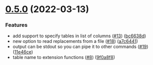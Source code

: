 # [0.5.0](https://github.com/rap2hpoutre/pg-anonymizer/compare/v0.4.0...v0.5.0) (2022-03-13)


### Features

* add support to specify tables in list of columns ([#13](https://github.com/rap2hpoutre/pg-anonymizer/issues/13)) ([bc6638d](https://github.com/rap2hpoutre/pg-anonymizer/commit/bc6638de24632cb0bee9059e25e688f19f9b2c6d))
* new option to read replacements from a file ([#18](https://github.com/rap2hpoutre/pg-anonymizer/issues/18)) ([a7c6441](https://github.com/rap2hpoutre/pg-anonymizer/commit/a7c644139f74616c0c4be79d06514e3b046f62ce))
* output can be stdout so you can pipe it to other commands ([#19](https://github.com/rap2hpoutre/pg-anonymizer/issues/19)) ([11e46ce](https://github.com/rap2hpoutre/pg-anonymizer/commit/11e46ce8ac8786d08401da2c27ef7089aa783905))
* table name to extension functions ([#8](https://github.com/rap2hpoutre/pg-anonymizer/issues/8)) ([9f0a8f8](https://github.com/rap2hpoutre/pg-anonymizer/commit/9f0a8f88ab443a1991136a475ea95e528799aff8))
